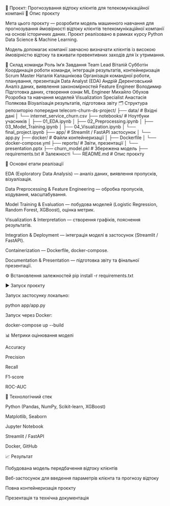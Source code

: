 🧠 Проєкт: Прогнозування відтоку клієнтів для телекомунікаційної компанії
📄 Опис проєкту

Мета цього проєкту — розробити модель машинного навчання для прогнозування ймовірності відтоку клієнтів телекомунікаційної компанії на основі історичних даних.
Проєкт реалізовано в рамках курсу Python Data Science & Machine Learning.

Модель допомагає компанії завчасно визначати клієнтів із високою ймовірністю відтоку та вживати превентивних заходів для їх утримання.

👥 Склад команди
Роль	Ім’я	Завдання
Team Lead	Віталій Субботін	Координація роботи команди, інтеграція результатів, контейнеризація
Scrum Master	Наталія Калашнікова	Організація командної роботи, планування, презентація
Data Analyst (EDA)	Андрій Деренговський	Аналіз даних, виявлення закономірностей
Feature Engineer	Володимир	Підготовка даних, створення ознак
ML Engineer	Михайло Обухов	Розробка та навчання моделей
Visualization Specialist	Анастасія Полякова	Візуалізація результатів, підготовка звіту
🗂️ Структура репозиторію попередня
telecom-churn-ds-project/
├── data/                    # Вхідні дані
│   └── internet_service_churn.csv
├── notebooks/               # Ноутбуки учасників
│   ├── 01_EDA.ipynb
│   ├── 02_Preprocessing.ipynb
│   ├── 03_Model_Training.ipynb
│   ├── 04_Visualization.ipynb
│   └── final_project.ipynb
├── app/                     # Streamlit / FastAPI застосунок
│   └── app.py
├── docker/                  # Файли контейнеризації
│   ├── Dockerfile
│   └── docker-compose.yml
├── reports/                 # Звіти, презентації
│   └── presentation.pptx
├── churn_model.pkl          # Збережена модель
├── requirements.txt          # Залежності
└── README.md                 # Опис проєкту

🔬 Основні етапи реалізації

EDA (Exploratory Data Analysis) — аналіз даних, виявлення пропусків, візуалізація.

Data Preprocessing & Feature Engineering — обробка пропусків, кодування, масштабування.

Model Training & Evaluation — побудова моделей (Logistic Regression, Random Forest, XGBoost), оцінка метрик.

Visualization & Interpretation — створення графіків, пояснення результатів.

Integration & Deployment — інтеграція моделі в застосунок (Streamlit / FastAPI).

Containerization — Dockerfile, docker-compose.

Documentation & Presentation — підготовка звіту та фінальної презентації.

⚙️ Встановлення залежностей
pip install -r requirements.txt

▶️ Запуск проєкту

Запуск застосунку локально:

python app/app.py


Запуск через Docker:

docker-compose up --build

📊 Метрики оцінювання моделі

Accuracy

Precision

Recall

F1-score

ROC-AUC

🧩 Технологічний стек

Python (Pandas, NumPy, Scikit-learn, XGBoost)

Matplotlib, Seaborn

Jupyter Notebook

Streamlit / FastAPI

Docker, GitHub

📈 Результат

Побудована модель передбачення відтоку клієнтів

Веб-застосунок для введення параметрів клієнта та прогнозу відтоку

Повна контейнеризація проєкту

Презентація та технічна документація